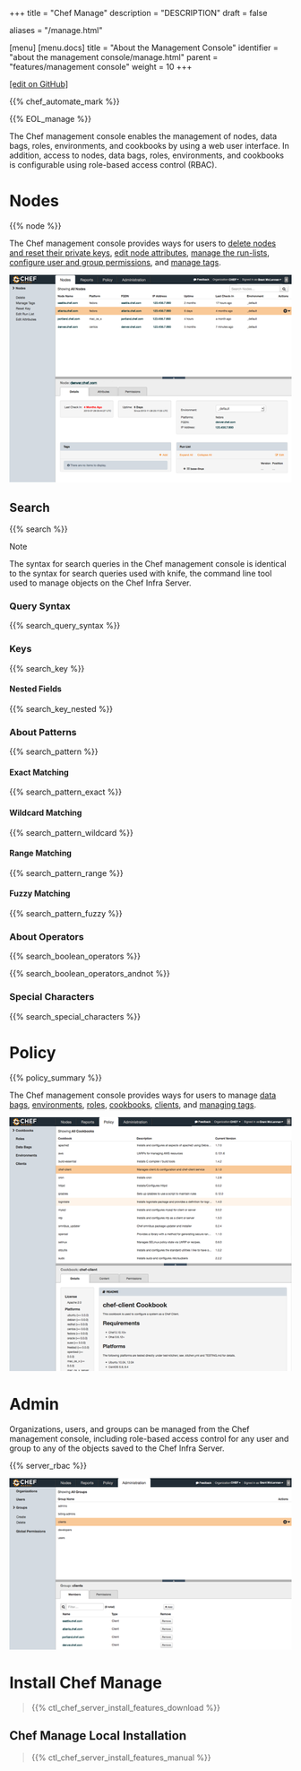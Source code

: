 +++
title = "Chef Manage"
description = "DESCRIPTION"
draft = false

aliases = "/manage.html"

[menu]
  [menu.docs]
    title = "About the Management Console"
    identifier = "about the management console/manage.html"
    parent = "features/management console"
    weight = 10
+++    

[\[edit on
GitHub\]](https://github.com/chef/chef-web-docs/blob/master/chef_master/source/manage.rst)

{{% chef_automate_mark %}}

{{% EOL_manage %}}

The Chef management console enables the management of nodes, data bags,
roles, environments, and cookbooks by using a web user interface. In
addition, access to nodes, data bags, roles, environments, and cookbooks
is configurable using role-based access control (RBAC).

Nodes
=====

{{% node %}}

The Chef management console provides ways for users to [delete nodes and
reset their private keys](/server_manage_nodes.html#manage), [edit node
attributes](/server_manage_nodes.html#node-attributes), [manage the
run-lists](/server_manage_nodes.html#run-lists), [configure user and
group permissions](/server_manage_nodes.html#permissions), and [manage
tags](/server_manage_nodes.html#manage-tags).

![image](/images/step_manage_webui_nodes.png)

Search
------

{{% search %}}

<div class="note" markdown="1">

<div class="admonition-title" markdown="1">

Note

</div>

The syntax for search queries in the Chef management console is
identical to the syntax for search queries used with knife, the command
line tool used to manage objects on the Chef Infra Server.

</div>

### Query Syntax

{{% search_query_syntax %}}

### Keys

{{% search_key %}}

#### Nested Fields

{{% search_key_nested %}}

### About Patterns

{{% search_pattern %}}

#### Exact Matching

{{% search_pattern_exact %}}

#### Wildcard Matching

{{% search_pattern_wildcard %}}

#### Range Matching

{{% search_pattern_range %}}

#### Fuzzy Matching

{{% search_pattern_fuzzy %}}

### About Operators

{{% search_boolean_operators %}}

{{% search_boolean_operators_andnot %}}

### Special Characters

{{% search_special_characters %}}

Policy
======

{{% policy_summary %}}

The Chef management console provides ways for users to manage [data
bags](/server_manage_data_bags/),
[environments](/server_manage_environments/),
[roles](/server_manage_roles/),
[cookbooks](/server_manage_cookbooks/),
[clients](/server_manage_clients/), and [managing
tags](/server_manage_nodes.html#manage-tags.html).

![image](/images/step_manage_webui_policy.png)

Admin
=====

Organizations, users, and groups can be managed from the Chef management
console, including role-based access control for any user and group to
any of the objects saved to the Chef Infra Server.

{{% server_rbac %}}

![image](/images/step_manage_webui_admin.png)

Install Chef Manage
===================

> {{% ctl_chef_server_install_features_download %}}

Chef Manage Local Installation
------------------------------

> {{% ctl_chef_server_install_features_manual %}}
